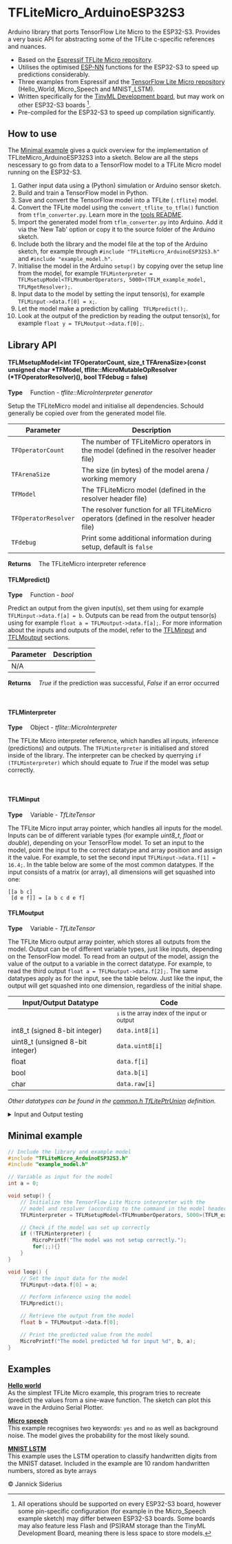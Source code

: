# TFLiteMicro_ArduinoESP32S3

Arduino library that ports TensorFlow Lite Micro to the ESP32-S3. Provides a very basic API for abstracting some of the TFLite c-specific references and nuances.

- Based on the [Espressif TFLite Micro repository](https://github.com/espressif/esp-tflite-micro).
- Utilises the optimised [ESP-NN](https://github.com/espressif/esp-nn) functions for the ESP32-S3 to speed up predictions considerably.
- Three examples from Espressif and the [TensorFlow Lite Micro repository](https://github.com/tensorflow/tflite-micro) (Hello_World, Micro_Speech and MNIST_LSTM).
- Written specifically for the [TinyML Development board](https://github.com/j-siderius/TinyML-board-documentation), but may work on other ESP32-S3 boards [^1].
- Pre-compiled for the ESP32-S3 to speed up compilation significantly.

[^1]: All operations should be supported on every ESP32-S3 board, however some pin-specific configuration (for example in the Micro_Speech example sketch) may differ between ESP32-S3 boards. Some boards may also feature less Flash and (PS)RAM storage than the TinyML Development Board, meaning there is less space to store models.

## How to use

The [Minimal example](#minimal-example) gives a quick overview for the implementation of TFLiteMicro_ArduinoESP32S3 into a sketch. Below are all the steps nescessary to go from data to a TensorFlow model to a TFLite Micro model running on the ESP32-S3.

1. Gather input data using a (Python) simulation or Arduino sensor sketch.
2. Build and train a TensorFlow model in Python.
3. Save and convert the TensorFlow model into a TFLite (`.tflite`) model.
4. Convert the TFLite model using the `convert_tflite_to_tflm()` function from `tflm_converter.py`. Learn more in the [tools README](tools/README.md).
5. Import the generated model from `tflm_converter.py` into Arduino. Add it via the 'New Tab' option or copy it to the source folder of the Arduino sketch.
6. Include both the library and the model file at the top of the Arduino sketch, for example through `#include "TFLiteMicro_ArduinoESP32S3.h"` and `#include "example_model.h"`.
7. Initialise the model in the Arduino `setup()` by copying over the setup line from the model, for example `TFLMinterpreter = TFLMsetupModel<TFLMnumberOperators, 5000>(TFLM_example_model, TFLMgetResolver);`.
8. Input data to the model by setting the input tensor(s), for example `TFLMinput->data.f[0] = x;`.
9. Let the model make a prediction by calling ` TFLMpredict();`.
10. Look at the output of the prediction by reading the output tensor(s), for example `float y = TFLMoutput->data.f[0];`.

## Library API

#### TFLMsetupModel<int TFOperatorCount, size_t TFArenaSize>(const unsigned char *TFModel, tflite::MicroMutableOpResolver<TFOperatorCount> (*TFOperatorResolver)(), bool TFdebug = false)

**Type** &emsp;Function - _tflite::MicroInterpreter generator_

Setup the TFLiteMicro model and initialise all dependencies. Schould generally be copied over from the generated model file.

| Parameter | Description |
| --- | --- |
| `TFOperatorCount` | The number of TFLiteMicro operators in the model (defined in the resolver header file) |
| `TFArenaSize` | The size (in bytes) of the model arena / working memory |
| `TFModel` | The TFLiteMicro model (defined in the resolver header file) |
| `TFOperatorResolver` | The resolver function for all TFLiteMicro operators (defined in the resolver header file) |
| `TFdebug` | Print some additional information during setup, default is `false` |


**Returns** &emsp;The TFLiteMicro interpreter reference

#### TFLMpredict()

**Type** &emsp;Function - _bool_

Predict an output from the given input(s), set them using for example `TFLMinput->data.f[a] = b`. Outputs can be read from the output tensor(s) using for example `float a = TFLMoutput->data.f[a];`. For more information about the inputs and outputs of the model, refer to the [TFLMinput](#tflminput) and [TFLMoutput](#tflmoutput) sections.

| Parameter | Description |
| --- | --- |
| N/A |  |

**Returns** &emsp;_True_ if the prediction was successful, _False_ if an error occurred

<br>

#### TFLMinterpreter

**Type** &emsp;Object - _tflite::MicroInterpreter_

The TFLite Micro interpreter reference, which handles all inputs, inference (predictions) and outputs. The `TFLMinterpreter` is initialised and stored inside of the library. The interpreter can be checked by querrying `if (TFLMinterpreter)` which should equate to _True_ if the model was setup correctly.

<br>

#### TFLMinput

**Type** &emsp;Variable - _TfLiteTensor_

The TFLite Micro input array pointer, which handles all inputs for the model. Inputs can be of different variable types (for example _uint8_t_, _float_ or _double_), depending on your TensorFlow model. To set an input to the model, point the input to the correct datatype and array position and assign it the value. For example, to set the second input `TFLMinput->data.f[1] = 16.4;`. In the table below are some of the most common datatypes. If the input consists of a matrix (or array), all dimensions will get squashed into one:
```
[[a b c]
 [d e f]] = [a b c d e f]
```

#### TFLMoutput

**Type** &emsp;Variable - _TfLiteTensor_

The TFLite Micro output array pointer, which stores all outputs from the model. Output can be of different variable types, just like inputs, depending on the TensorFlow model. To read from an output of the model, assign the value of the output to a variable in the correct datatype. For example, to read the third output `float a = TFLMoutput->data.f[2];`. The same datatypes apply as for the input, see the table below. Just like the input, the output will get squashed into one dimension, regardless of the initial shape.


| Input/Output Datatype | Code |
| --- | --- |
| | <small>`i` is the array index of the input or output</small>  |
| int8_t (signed 8-bit integer) | `data.int8[i]` |
| uint8_t (unsigned 8-bit integer) | `data.uint8[i]` |
| float | `data.f[i]`|
| bool | `data.b[i]` |
| char | `data.raw[i]` |

*Other datatypes can be found in the [common.h _TfLitePtrUnion_](https://github.com/j-siderius/TFLiteMicro_ArduinoESP32S3/blob/main/src/tensorflow/lite/core/c/common.h#L361) definition.*

<details>
<summary>Input and Output testing</summary>
    In some cases it might be useful to know the dimension (shape) and type of the input or outputs (TfliteTensors).

    To check the dimension of the tensor, query it by calling `TFLMinput->dims->size` which returns the amount of elements in the input or output.

    To check the datatype of the tensor, query it by calling `TFLMoutput->type` which returns the type of the input or output. The output can be decyphered in the [tflite_types.h type definition](https://github.com/j-siderius/TFLiteMicro_ArduinoESP32S3/blob/main/src/tensorflow/compiler/mlir/lite/core/c/tflite_types.h#L46).

    To check the parameters of the tensor, query it by calling `TFLMinput->params.scale` or `TFLMoutput->params.zero_point` which return the quantisation parameters of the input or output.
</details>


## Minimal example
```cpp
// Include the library and example model
#include "TFLiteMicro_ArduinoESP32S3.h"
#include "example_model.h"

// Variable as input for the model
int a = 0;

void setup() {
    // Initialize the TensorFlow Lite Micro interpreter with the 
    // model and resolver (according to the command in the model header file)
    TFLMinterpreter = TFLMsetupModel<TFLMnumberOperators, 5000>(TFLM_example_model, TFLMgetResolver);

    // Check if the model was set up correctly
    if (!TFLMinterpreter) {
        MicroPrintf("The model was not setup correctly.");
        for(;;){}
    }
}

void loop() {
    // Set the input data for the model
    TFLMinput->data.f[0] = a;

    // Perform inference using the model
    TFLMpredict();

    // Retrieve the output from the model
    float b = TFLMoutput->data.f[0];

    // Print the predicted value from the model
    MicroPrintf("The model predicted %d for input %d", b, a);
}
```

## Examples

[**Hello world**](examples/hello_world/)
<br>As the simplest TFLite Micro example, this program tries to recreate (predict) the values from a sine-wave function. The sketch can plot this wave in the Arduino Serial Plotter.

[**Micro speech**](examples/micro_speech/)
<br>This example recognises two keywords: `yes` and `no` as well as background noise. The model gives the probability for the most likely sound.

[**MNIST LSTM**](examples/mnsit_lstm/)
<br>This example uses the LSTM operation to classify handwritten digits from the MNIST dataset. Included in the example are 10 random handwritten numbers, stored as byte arrays

&copy; Jannick Siderius 

